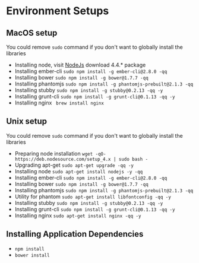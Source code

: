 Environment Setups
=============


## MacOS setup
You could remove `sudo` command if you don't want to globally install the libraries

* Installing node, visit [NodeJs](https://nodejs.org/en/) download 4.4.* package
* Installing ember-cli `sudo npm install -g ember-cli@2.8.0 -qq`
* Installing bower `sudo npm install -g bower@1.7.7 -qq`
* Installing phantomjs `sudo npm install -g phantomjs-prebuilt@2.1.3 -qq`
* Installing stubby `sudo npm install -g stubby@0.2.13 -qq -y`
* Installing grunt-cli `sudo npm install -g grunt-cli@0.1.13 -qq -y`
* Installing nginx ` brew install nginx`

## Unix setup
You could remove `sudo` command if you don't want to globally install the libraries

* Preparing node installation `wget -qO- https://deb.nodesource.com/setup_4.x | sudo bash -`
* Upgrading apt-get `sudo apt-get upgrade -qq -y`
* Installing node `sudo apt-get install nodejs -y -qq`
* Installing ember-cli `sudo npm install -g ember-cli@2.8.0 -qq`
* Installing bower `sudo npm install -g bower@1.7.7 -qq`
* Installing phantomjs `sudo npm install -g phantomjs-prebuilt@2.1.3 -qq`
* Utility for phantom `sudo apt-get install libfontconfig -qq -y`
* Installing stubby `sudo npm install -g stubby@0.2.13 -qq -y`
* Installing grunt-cli `sudo npm install -g grunt-cli@0.1.13 -qq -y`
* Installing nginx `sudo apt-get install nginx -qq -y`

## Installing Application Dependencies
* `npm install`
* `bower install`
